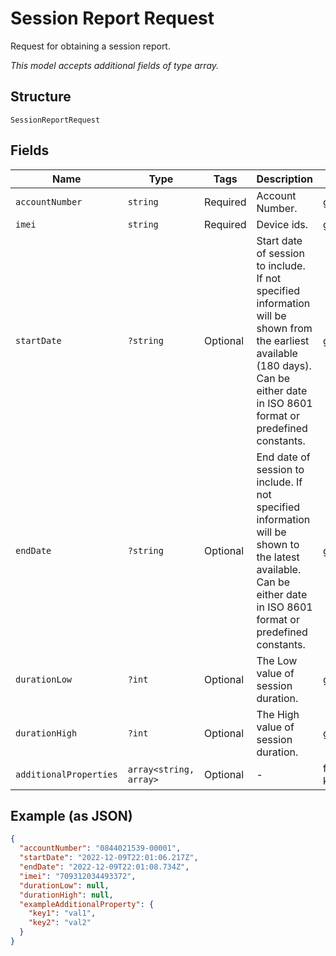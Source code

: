 
# Session Report Request

Request for obtaining a session report.

*This model accepts additional fields of type array.*

## Structure

`SessionReportRequest`

## Fields

| Name | Type | Tags | Description | Getter | Setter |
|  --- | --- | --- | --- | --- | --- |
| `accountNumber` | `string` | Required | Account Number. | getAccountNumber(): string | setAccountNumber(string accountNumber): void |
| `imei` | `string` | Required | Device ids. | getImei(): string | setImei(string imei): void |
| `startDate` | `?string` | Optional | Start date of session to include. If not specified  information will be shown from the earliest available (180 days). Can be either date in ISO 8601 format or predefined constants. | getStartDate(): ?string | setStartDate(?string startDate): void |
| `endDate` | `?string` | Optional | End date of session to include. If not specified  information will be shown to the latest available. Can be either date in ISO 8601 format or predefined constants. | getEndDate(): ?string | setEndDate(?string endDate): void |
| `durationLow` | `?int` | Optional | The Low value of session duration. | getDurationLow(): ?int | setDurationLow(?int durationLow): void |
| `durationHigh` | `?int` | Optional | The High value of session duration. | getDurationHigh(): ?int | setDurationHigh(?int durationHigh): void |
| `additionalProperties` | `array<string, array>` | Optional | - | findAdditionalProperty(string key): array | additionalProperty(string key, array value): void |

## Example (as JSON)

```json
{
  "accountNumber": "0844021539-00001",
  "startDate": "2022-12-09T22:01:06.217Z",
  "endDate": "2022-12-09T22:01:08.734Z",
  "imei": "709312034493372",
  "durationLow": null,
  "durationHigh": null,
  "exampleAdditionalProperty": {
    "key1": "val1",
    "key2": "val2"
  }
}
```

